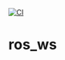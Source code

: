 [![CI](https://github.com/NeyagawaRobocons/ros_ws/actions/workflows/CI_Check.yml/badge.svg)](https://github.com/NeyagawaRobocons/ros_ws/actions/workflows/CI_Check.yml)
# ros_ws
